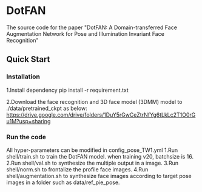 # DotFAN
The source code for the paper "DotFAN: A Domain-transferred Face Augmentation Network for Pose and Illumination Invariant Face Recognition"

## Quick Start
### Installation
1.Install dependency
pip install -r requirement.txt

2.Download the face recognition and 3D face model (3DMM) model to ./data/pretrained_ckpt as below:
https://drive.google.com/drive/folders/1DuY5rGwCeZtrNfYg6tLkLc2T1O0rGu1M?usp=sharing

### Run the code
All hyper-parameters can be modified in config_pose_TW1.yml
  1.Run shell/train.sh to train the DotFAN model. when training v20, batchsize is 16.
  2.Run shell/val.sh to synthesize the multiple output in a image.
  3.Run shell/norm.sh to frontalize the profile face images.
  4.Run shell/augmentation.sh to synthesize face images according to target pose images in a folder such as data/ref_pie_pose.
